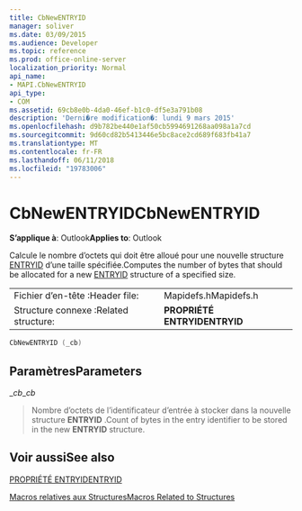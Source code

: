 ```yaml
---
title: CbNewENTRYID
manager: soliver
ms.date: 03/09/2015
ms.audience: Developer
ms.topic: reference
ms.prod: office-online-server
localization_priority: Normal
api_name:
- MAPI.CbNewENTRYID
api_type:
- COM
ms.assetid: 69cb8e0b-4da0-46ef-b1c0-df5e3a791b08
description: 'Derni�re modification�: lundi 9 mars 2015'
ms.openlocfilehash: d9b782be440e1af50cb5994691268aa098a1a7cd
ms.sourcegitcommit: 9d60cd82b5413446e5bc8ace2cd689f683fb41a7
ms.translationtype: MT
ms.contentlocale: fr-FR
ms.lasthandoff: 06/11/2018
ms.locfileid: "19783006"
---
```

# <a name="cbnewentryid"></a><span data-ttu-id="28927-103">CbNewENTRYID</span><span class="sxs-lookup"><span data-stu-id="28927-103">CbNewENTRYID</span></span>

  
  
<span data-ttu-id="28927-104">**S’applique à**: Outlook</span><span class="sxs-lookup"><span data-stu-id="28927-104">**Applies to**: Outlook</span></span> 
  
<span data-ttu-id="28927-105">Calcule le nombre d’octets qui doit être alloué pour une nouvelle structure [ENTRYID](entryid.md) d’une taille spécifiée.</span><span class="sxs-lookup"><span data-stu-id="28927-105">Computes the number of bytes that should be allocated for a new [ENTRYID](entryid.md) structure of a specified size.</span></span> 
  
|||
|:-----|:-----|
|<span data-ttu-id="28927-106">Fichier d’en-tête :</span><span class="sxs-lookup"><span data-stu-id="28927-106">Header file:</span></span>  <br/> |<span data-ttu-id="28927-107">Mapidefs.h</span><span class="sxs-lookup"><span data-stu-id="28927-107">Mapidefs.h</span></span>  <br/> |
|<span data-ttu-id="28927-108">Structure connexe :</span><span class="sxs-lookup"><span data-stu-id="28927-108">Related structure:</span></span>  <br/> |<span data-ttu-id="28927-109">**PROPRIÉTÉ ENTRYID**</span><span class="sxs-lookup"><span data-stu-id="28927-109">**ENTRYID**</span></span> <br/> |
   
```cpp
CbNewENTRYID (_cb)
```

## <a name="parameters"></a><span data-ttu-id="28927-110">Paramètres</span><span class="sxs-lookup"><span data-stu-id="28927-110">Parameters</span></span>

 <span data-ttu-id="28927-111">__cb_</span><span class="sxs-lookup"><span data-stu-id="28927-111">__cb_</span></span>
  
> <span data-ttu-id="28927-112">Nombre d’octets de l’identificateur d’entrée à stocker dans la nouvelle structure **ENTRYID** .</span><span class="sxs-lookup"><span data-stu-id="28927-112">Count of bytes in the entry identifier to be stored in the new **ENTRYID** structure.</span></span> 
    
## <a name="see-also"></a><span data-ttu-id="28927-113">Voir aussi</span><span class="sxs-lookup"><span data-stu-id="28927-113">See also</span></span>



[<span data-ttu-id="28927-114">PROPRIÉTÉ ENTRYID</span><span class="sxs-lookup"><span data-stu-id="28927-114">ENTRYID</span></span>](entryid.md)


[<span data-ttu-id="28927-115">Macros relatives aux Structures</span><span class="sxs-lookup"><span data-stu-id="28927-115">Macros Related to Structures</span></span>](macros-related-to-structures.md)

